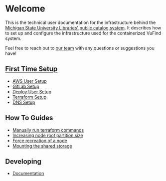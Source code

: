 # Welcome

This is the technical user documentation for the infrastructure behind the
[Michigan State University Libraries' public catalog system](https://catalog.lib.msu.edu/).
It describes how to set up and configure the infrastructure used for the containerized VuFind system.

Feel free to reach out to [our team](mailto:LIB.DL.pubcat@msu.edu) with any
questions or suggestions you have!

## [First Time Setup](first-time-setup.md)

* [AWS User Setup](first-time-setup.md#aws-user-setup)
* [GitLab Setup](first-time-setup.md#gitlab-setup)
* [Deploy User Setup](first-time-setup.md#deploy-user-setup)
* [Terraform Setup](first-time-setup.md#terraform-setup)
* [DNS Setup](first-time-setup.md#dns-setup)

## How To Guides

* [Manually run terraform commands](mannually-run-terraform-commands.md)
* [Increasing node root partition size](increasing-node-root-partition-size.md)
* [Force recreation of a node](force-recreation-of-a-node.md)
* [Mounting the shared storage](mounting-the-shared-storage.md)

## Developing

* [Documentation](documentation.md)

